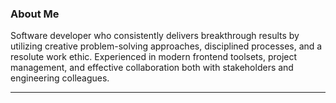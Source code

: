 ### About Me

Software developer who consistently delivers breakthrough results by utilizing creative problem-solving approaches, disciplined processes, and a resolute work ethic. Experienced in modern frontend toolsets, project management, and effective collaboration both with stakeholders and engineering colleagues.

---
